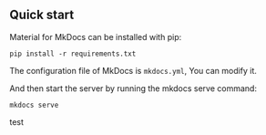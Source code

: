 


## Quick start

Material for MkDocs can be installed with pip:

```
pip install -r requirements.txt
```

The configuration file of MkDocs is `mkdocs.yml`, You can modify it.

And then start the server by running the mkdocs serve command:

```
mkdocs serve

```


test

